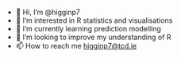 - 👋 Hi, I’m @higginp7
- 👀 I’m interested in R statistics and visualisations
- 🌱 I’m currently learning prediction modelling
- 💞️ I’m looking to improve my understanding of R
- 📫 How to reach me higginp7@tcd.ie

<!---
higginp7/higginp7 is a ✨ special ✨ repository because its `README.md` (this file) appears on your GitHub profile.
You can click the Preview link to take a look at your changes.
--->
